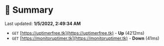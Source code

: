 # 📖 Summary
Last updated: **1/5/2022, 2:49:34 AM**

- `GET` [https://uptimerfree.tk](https://uptimerfree.tk) - **Up** (4212ms)
- `GET` [https://monitoruptimer.tk](https://monitoruptimer.tk) - **Down** (41ms)
